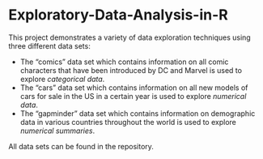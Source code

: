 # Exploratory-Data-Analysis-in-R

This project demonstrates a variety of data exploration techniques using three different data sets: 

-	The “comics” data set which contains information on all comic characters that have been introduced by DC and Marvel is used to explore *categorical data*.
-	The “cars” data set which contains information on all new models of cars for sale in the US in a certain year is used to explore *numerical data*.
-	The “gapminder” data set which contains information on demographic data in various countries throughout the world is used to explore *numerical summaries*. 

All data sets can be found in the repository. 
